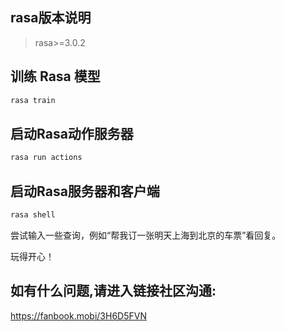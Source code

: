 ## rasa版本说明
> rasa>=3.0.2

## 训练 Rasa 模型

```bash
rasa train
```

## 启动Rasa动作服务器

```bash
rasa run actions
```

## 启动Rasa服务器和客户端

```bash
rasa shell
```

尝试输入一些查询，例如“帮我订一张明天上海到北京的车票”看回复。

玩得开心！

## 如有什么问题,请进入链接社区沟通:
https://fanbook.mobi/3H6D5FVN
